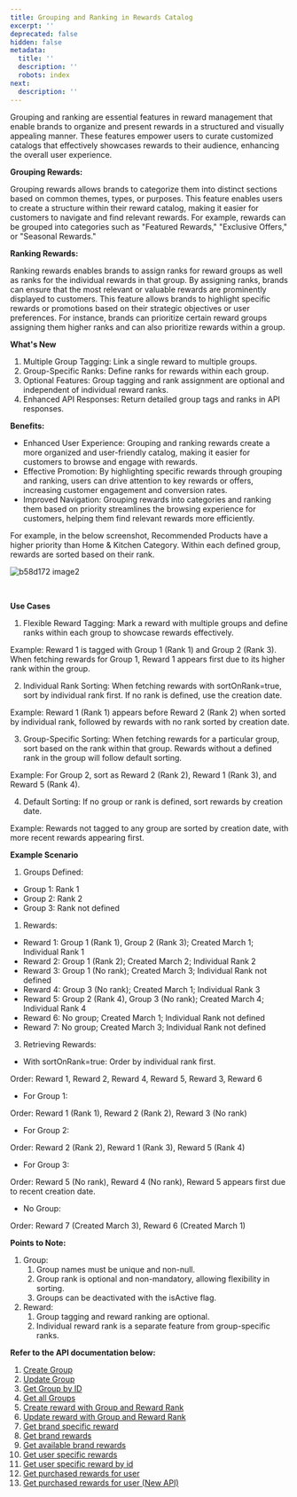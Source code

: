 ```yaml
---
title: Grouping and Ranking in Rewards Catalog
excerpt: ''
deprecated: false
hidden: false
metadata:
  title: ''
  description: ''
  robots: index
next:
  description: ''
---
```

Grouping and ranking are essential features in reward management that enable brands to organize and present rewards in a structured and visually appealing manner. These features empower users to curate customized catalogs that effectively showcases rewards to their audience, enhancing the overall user experience.

**Grouping Rewards:**

Grouping rewards allows brands to categorize them into distinct sections based on common themes, types, or purposes. This feature enables users to create a structure within their reward catalog, making it easier for customers to navigate and find relevant rewards. For example, rewards can be grouped into categories such as "Featured Rewards," "Exclusive Offers," or "Seasonal Rewards."

**Ranking Rewards:**

Ranking rewards enables brands to assign ranks for reward groups as well as ranks for the individual rewards in that group. By assigning ranks, brands can ensure that the most relevant or valuable rewards are prominently displayed to customers. This feature allows brands to highlight specific rewards or promotions based on their strategic objectives or user preferences. For instance, brands can prioritize certain reward groups assigning them higher ranks and can also prioritize rewards within a group.

**What's New**

1. Multiple Group Tagging: Link a single reward to multiple groups.
2. Group-Specific Ranks: Define ranks for rewards within each group.
3. Optional Features: Group tagging and rank assignment are optional and independent of individual reward ranks.
4. Enhanced API Responses: Return detailed group tags and ranks in API responses.

**Benefits:**

* Enhanced User Experience: Grouping and ranking rewards create a more organized and user-friendly catalog, making it easier for customers to browse and engage with rewards.
* Effective Promotion: By highlighting specific rewards through grouping and ranking, users can drive attention to key rewards or offers, increasing customer engagement and conversion rates.
* Improved Navigation: Grouping rewards into categories and ranking them based on priority streamlines the browsing experience for customers, helping them find relevant rewards more efficiently.

For example, in the below screenshot, Recommended Products have a higher priority than Home & Kitchen Category. Within each defined group, rewards are sorted based on their rank.

![b58d172 image2](https://files.readme.io/b58d172-image2.png)

<br />

**Use Cases**

1. Flexible Reward Tagging: Mark a reward with multiple groups and define ranks within each group to showcase rewards effectively.

Example: Reward 1 is tagged with Group 1 (Rank 1) and Group 2 (Rank 3). When fetching rewards for Group 1, Reward 1 appears first due to its higher rank within the group.

2. Individual Rank Sorting: When fetching rewards with sortOnRank=true, sort by individual rank first. If no rank is defined, use the creation date.

Example: Reward 1 (Rank 1) appears before Reward 2 (Rank 2) when sorted by individual rank, followed by rewards with no rank sorted by creation date.

3. Group-Specific Sorting: When fetching rewards for a particular group, sort based on the rank within that group. Rewards without a defined rank in the group will follow default sorting.

Example: For Group 2, sort as Reward 2 (Rank 2), Reward 1 (Rank 3), and Reward 5 (Rank 4).

4. Default Sorting: If no group or rank is defined, sort rewards by creation date.

Example: Rewards not tagged to any group are sorted by creation date, with more recent rewards appearing first.

**Example Scenario**

1. Groups Defined:

* Group 1: Rank 1
* Group 2: Rank 2
* Group 3: Rank not defined

1. Rewards:

* Reward 1: Group 1 (Rank 1), Group 2 (Rank 3); Created March 1; Individual Rank 1
* Reward 2: Group 1 (Rank 2); Created March 2; Individual Rank 2
* Reward 3: Group 1 (No rank); Created March 3; Individual Rank not defined
* Reward 4: Group 3 (No rank); Created March 1; Individual Rank 3
* Reward 5: Group 2 (Rank 4), Group 3 (No rank); Created March 4; Individual Rank 4
* Reward 6: No group; Created March 1; Individual Rank not defined
* Reward 7: No group; Created March 3; Individual Rank not defined

3. Retrieving Rewards:

* With sortOnRank=true: Order by individual rank first.

Order: Reward 1, Reward 2, Reward 4, Reward 5, Reward 3, Reward 6

* For Group 1:

Order: Reward 1 (Rank 1), Reward 2 (Rank 2), Reward 3 (No rank)

* For Group 2:

Order: Reward 2 (Rank 2), Reward 1 (Rank 3), Reward 5 (Rank 4)

* For Group 3:

Order: Reward 5 (No rank), Reward 4 (No rank), Reward 5 appears first due to recent creation date.

* No Group:

Order: Reward 7 (Created March 3), Reward 6 (Created March 1)

**Points to Note:**

1. Group:
   1. Group names must be unique and non-null.
   2. Group rank is optional and non-mandatory, allowing flexibility in sorting.
   3. Groups can be deactivated with the isActive flag.
2. Reward:
   1. Group tagging and reward ranking are optional.
   2. Individual reward rank is a separate feature from group-specific ranks.

**Refer to the API documentation below:**

1. [Create Group](https://docs.capillarytech.com/reference/create-group-reward)
2. [Update Group](https://docs.capillarytech.com/reference/update-group-reward)
3. [Get Group by ID](https://docs.capillarytech.com/reference/get-rewards-group-by-id)
4. [Get all Groups](https://docs.capillarytech.com/reference/get-group-rewards)
5. [Create reward with Group and Reward Rank](https://docs.capillarytech.com/reference/post-create-reward)
6. [Update reward with Group and Reward Rank](https://docs.capillarytech.com/reference/put-update-reward)
7. [Get brand specific reward](https://docs.capillarytech.com/reference/get-user-brand-specific-rewards)
8. [Get brand rewards](https://docs.capillarytech.com/reference/get-brands-rewards)
9. [Get available brand rewards](https://docs.capillarytech.com/reference/get-available-brand-rewards)
10. [Get user specific rewards](https://docs.capillarytech.com/reference/get-user-reward)
11. [Get user specific reward by id](https://docs.capillarytech.com/reference/get-user-specific-reward-by-id)
12. [Get purchased rewards for user](https://docs.capillarytech.com/reference/get-rewards-for-user)
13. [Get purchased rewards for user (New API)](https://docs.capillarytech.com/reference/get-rewards-for-user-new-api)
